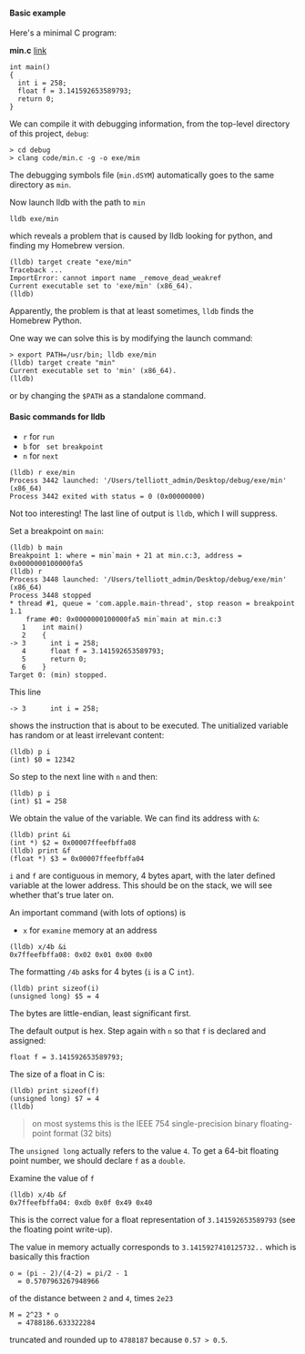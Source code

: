 #### Basic example

Here's a minimal C program:

**min.c**  [link](../code/min.c)

```
int main()
{
  int i = 258;
  float f = 3.141592653589793;
  return 0;
}
```

We can compile it with debugging information, from the top-level directory of this project, ``debug``:

```
> cd debug
> clang code/min.c -g -o exe/min
```

The debugging symbols file (``min.dSYM``) automatically goes to the same directory as ``min``.

Now launch lldb with the path to ``min``

```
lldb exe/min
```

which reveals a problem that is caused by lldb looking for python, and finding my Homebrew version.

```
(lldb) target create "exe/min"
Traceback ...
ImportError: cannot import name _remove_dead_weakref
Current executable set to 'exe/min' (x86_64).
(lldb)
```

Apparently, the problem is that at least sometimes, ``lldb`` finds the Homebrew Python.

One way we can solve this is by modifying the launch command:

```
> export PATH=/usr/bin; lldb exe/min
(lldb) target create "min"
Current executable set to 'min' (x86_64).
(lldb)
```

or by changing the ``$PATH`` as a standalone command.

#### Basic commands for lldb

- ``r`` for ``run``
- ``b`` for `` set breakpoint``
- ``n`` for ``next``

```
(lldb) r exe/min
Process 3442 launched: '/Users/telliott_admin/Desktop/debug/exe/min' (x86_64)
Process 3442 exited with status = 0 (0x00000000) 
```

Not too interesting!  The last line of output is ``lldb``, which I will suppress.

Set a breakpoint on ``main``:

```
(lldb) b main
Breakpoint 1: where = min`main + 21 at min.c:3, address = 0x0000000100000fa5
(lldb) r
Process 3448 launched: '/Users/telliott_admin/Desktop/debug/exe/min' (x86_64)
Process 3448 stopped
* thread #1, queue = 'com.apple.main-thread', stop reason = breakpoint 1.1
    frame #0: 0x0000000100000fa5 min`main at min.c:3
   1   	int main()
   2   	{
-> 3   	  int i = 258;
   4   	  float f = 3.141592653589793;
   5   	  return 0;
   6   	}
Target 0: (min) stopped.
```

This line

```
-> 3   	  int i = 258;
```

shows the instruction that is about to be executed.  The unitialized variable has random or at least irrelevant content:

```
(lldb) p i
(int) $0 = 12342
```

So step to the next line with ``n`` and then:

```
(lldb) p i
(int) $1 = 258
```

We obtain the value of the variable.  We can find its address with ``&``:

```
(lldb) print &i
(int *) $2 = 0x00007ffeefbffa08
(lldb) print &f
(float *) $3 = 0x00007ffeefbffa04
```

``i`` and ``f`` are contiguous in memory, 4 bytes apart, with the later defined variable at the lower address.  This should be on the stack, we will see whether that's true later on.

An important command (with lots of options) is 

- ``x`` for ``examine`` memory at an address

```
(lldb) x/4b &i
0x7ffeefbffa08: 0x02 0x01 0x00 0x00
```

The formatting ``/4b`` asks for 4 bytes (``i`` is a C ``int``).

```
(lldb) print sizeof(i)
(unsigned long) $5 = 4
```

The bytes are little-endian, least significant first.

The default output is hex.  Step again with ``n`` so that ``f`` is declared and assigned:

```
float f = 3.141592653589793;
```

The size of a float in C is:

```
(lldb) print sizeof(f)
(unsigned long) $7 = 4
(lldb)
```

> on most systems this is the IEEE 754 single-precision binary floating-point format (32 bits)

The ``unsigned long`` actually refers to the value ``4``.  To get a 64-bit floating point number, we should declare ``f`` as a ``double``.

Examine the value of ``f``

```
(lldb) x/4b &f
0x7ffeefbffa04: 0xdb 0x0f 0x49 0x40
```

This is the correct value for a float representation of ``3.141592653589793`` (see the floating point write-up).

The value in memory actually corresponds to ``3.1415927410125732..`` which is basically this fraction

```
o = (pi - 2)/(4-2) = pi/2 - 1
  = 0.5707963267948966
```

of the distance between ``2`` and ``4``, times ``2e23``

```
M = 2^23 * o
  = 4788186.633322284
```

truncated and rounded up to ``4788187`` because ``0.57 > 0.5``.
